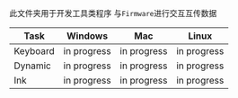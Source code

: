 此文件夹用于开发工具类程序
与`Firmware`进行交互互传数据

|Task|Windows|Mac|Linux|
|---|---|---|---|
|Keyboard|in progress|in progress|in progress|
|Dynamic|in progress|in progress|in progress|
|Ink|in progress|in progress|in progress|
